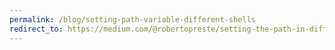 ```yaml
---
permalink: /blog/setting-path-variable-different-shells
redirect_to: https://medium.com/@robertopreste/setting-the-path-in-different-shells-61b128f923b9
---
```

